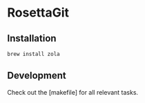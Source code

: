 # RosettaGit

## Installation

```sh
brew install zola
```

## Development

Check out the [makefile] for all relevant tasks.
